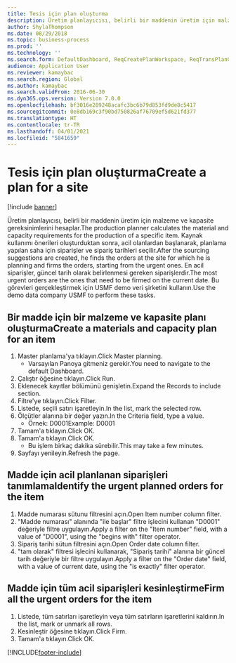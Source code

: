 ```yaml
---
title: Tesis için plan oluşturma
description: Üretim planlayıcısı, belirli bir maddenin üretim için malzeme ve kapasite gereksinimlerini hesaplar.
author: ShylaThompson
ms.date: 08/29/2018
ms.topic: business-process
ms.prod: ''
ms.technology: ''
ms.search.form: DefaultDashboard, ReqCreatePlanWorkspace, ReqTransPlanCard, ReqTransPOUrgentFormPart, SysQueryForm
audience: Application User
ms.reviewer: kamaybac
ms.search.region: Global
ms.author: kamaybac
ms.search.validFrom: 2016-06-30
ms.dyn365.ops.version: Version 7.0.0
ms.openlocfilehash: bf3016e289248acafc3bc6b79d853fd9de8c5417
ms.sourcegitcommit: 0e8db169c3f90bd750826af76709ef5d621fd377
ms.translationtype: HT
ms.contentlocale: tr-TR
ms.lasthandoff: 04/01/2021
ms.locfileid: "5841659"
---
```

# <a name="create-a-plan-for-a-site"></a><span data-ttu-id="30b1f-103">Tesis için plan oluşturma</span><span class="sxs-lookup"><span data-stu-id="30b1f-103">Create a plan for a site</span></span>

[!include [banner](../../includes/banner.md)]

<span data-ttu-id="30b1f-104">Üretim planlayıcısı, belirli bir maddenin üretim için malzeme ve kapasite gereksinimlerini hesaplar.</span><span class="sxs-lookup"><span data-stu-id="30b1f-104">The production planner calculates the material and capacity requirements for the production of a specific item.</span></span> <span data-ttu-id="30b1f-105">Kaynak kullanımı önerileri oluşturduktan sonra, acil olanlardan başlanarak, planlama yapılan saha için siparişler ve sipariş tarihleri seçilir.</span><span class="sxs-lookup"><span data-stu-id="30b1f-105">After the sourcing suggestions are created, he finds the orders at the site for which he is planning and firms the orders, starting from the urgent ones.</span></span> <span data-ttu-id="30b1f-106">En acil siparişler, güncel tarih olarak belirlenmesi gereken siparişlerdir.</span><span class="sxs-lookup"><span data-stu-id="30b1f-106">The most urgent orders are the ones that need to be firmed on the current date.</span></span> <span data-ttu-id="30b1f-107">Bu görevleri gerçekleştirmek için USMF demo veri şirketini kullanın.</span><span class="sxs-lookup"><span data-stu-id="30b1f-107">Use the demo data company USMF to perform these tasks.</span></span>


## <a name="create-a-materials-and-capacity-plan-for-an-item"></a><span data-ttu-id="30b1f-108">Bir madde için bir malzeme ve kapasite planı oluşturma</span><span class="sxs-lookup"><span data-stu-id="30b1f-108">Create a materials and capacity plan for an item</span></span>
1. <span data-ttu-id="30b1f-109">Master planlama'ya tıklayın.</span><span class="sxs-lookup"><span data-stu-id="30b1f-109">Click Master planning.</span></span>
    * <span data-ttu-id="30b1f-110">Varsayılan Panoya gitmeniz gerekir.</span><span class="sxs-lookup"><span data-stu-id="30b1f-110">You need to navigate to the default Dashboard.</span></span>  
2. <span data-ttu-id="30b1f-111">Çalıştır öğesine tıklayın.</span><span class="sxs-lookup"><span data-stu-id="30b1f-111">Click Run.</span></span>
3. <span data-ttu-id="30b1f-112">Eklenecek kayıtlar bölümünü genişletin.</span><span class="sxs-lookup"><span data-stu-id="30b1f-112">Expand the Records to include section.</span></span>
4. <span data-ttu-id="30b1f-113">Filtre'ye tıklayın.</span><span class="sxs-lookup"><span data-stu-id="30b1f-113">Click Filter.</span></span>
5. <span data-ttu-id="30b1f-114">Listede, seçili satırı işaretleyin.</span><span class="sxs-lookup"><span data-stu-id="30b1f-114">In the list, mark the selected row.</span></span>
6. <span data-ttu-id="30b1f-115">Ölçütler alanına bir değer yazın.</span><span class="sxs-lookup"><span data-stu-id="30b1f-115">In the Criteria field, type a value.</span></span>
    * <span data-ttu-id="30b1f-116">Örnek: D0001</span><span class="sxs-lookup"><span data-stu-id="30b1f-116">Example: D0001</span></span>  
7. <span data-ttu-id="30b1f-117">Tamam'a tıklayın.</span><span class="sxs-lookup"><span data-stu-id="30b1f-117">Click OK.</span></span>
8. <span data-ttu-id="30b1f-118">Tamam'a tıklayın.</span><span class="sxs-lookup"><span data-stu-id="30b1f-118">Click OK.</span></span>
    * <span data-ttu-id="30b1f-119">Bu işlem birkaç dakika sürebilir.</span><span class="sxs-lookup"><span data-stu-id="30b1f-119">This may take a few minutes.</span></span>  
9. <span data-ttu-id="30b1f-120">Sayfayı yenileyin.</span><span class="sxs-lookup"><span data-stu-id="30b1f-120">Refresh the page.</span></span>

## <a name="identify-the-urgent-planned-orders-for-the-item"></a><span data-ttu-id="30b1f-121">Madde için acil planlanan siparişleri tanımlama</span><span class="sxs-lookup"><span data-stu-id="30b1f-121">Identify the urgent planned orders for the item</span></span>
1. <span data-ttu-id="30b1f-122">Madde numarası sütunu filtresini açın.</span><span class="sxs-lookup"><span data-stu-id="30b1f-122">Open Item number column filter.</span></span>
2. <span data-ttu-id="30b1f-123">"Madde numarası" alanında "ile başlar" filtre işlecini kullanan "D0001" değeriyle filtre uygulayın.</span><span class="sxs-lookup"><span data-stu-id="30b1f-123">Apply a filter on the "Item number" field, with a value of "D0001", using the "begins with" filter operator.</span></span>
3. <span data-ttu-id="30b1f-124">Sipariş tarihi sütun filtresini açın.</span><span class="sxs-lookup"><span data-stu-id="30b1f-124">Open Order date column filter.</span></span>
4. <span data-ttu-id="30b1f-125">"tam olarak" filtresi işlecini kullanarak, "Sipariş tarihi" alanına bir güncel tarih değeriyle bir filtre uygulayın.</span><span class="sxs-lookup"><span data-stu-id="30b1f-125">Apply a filter on the "Order date" field, with a value of current date, using the "is exactly" filter operator.</span></span>

## <a name="firm-all-the-urgent-orders-for-the-item"></a><span data-ttu-id="30b1f-126">Madde için tüm acil siparişleri kesinleştirme</span><span class="sxs-lookup"><span data-stu-id="30b1f-126">Firm all the urgent orders for the item</span></span>
1. <span data-ttu-id="30b1f-127">Listede, tüm satırları işaretleyin veya tüm satırların işaretlerini kaldırın.</span><span class="sxs-lookup"><span data-stu-id="30b1f-127">In the list, mark or unmark all rows.</span></span>
2. <span data-ttu-id="30b1f-128">Kesinleştir öğesine tıklayın.</span><span class="sxs-lookup"><span data-stu-id="30b1f-128">Click Firm.</span></span>
3. <span data-ttu-id="30b1f-129">Tamam'a tıklayın.</span><span class="sxs-lookup"><span data-stu-id="30b1f-129">Click OK.</span></span>



[!INCLUDE[footer-include](../../../includes/footer-banner.md)]